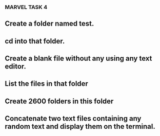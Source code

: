 ### MARVEL TASK 4 ###


## Create a folder named test.

## cd into that folder.

## Create a blank file without any using any text editor.

## List the files in that folder

## Create 2600 folders in this folder 

## Concatenate two text files containing any random text and display them on the terminal.

